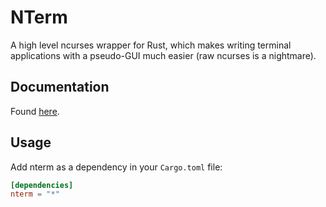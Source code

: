 
# NTerm

A high level ncurses wrapper for Rust, which makes writing terminal applications with a pseudo-GUI much easier (raw ncurses is a nightmare).

## Documentation

Found [here](https://gravityscore.github.io/nterm/nterm/index.html).

## Usage

Add nterm as a dependency in your `Cargo.toml` file:

```toml
[dependencies]
nterm = "*"
```
